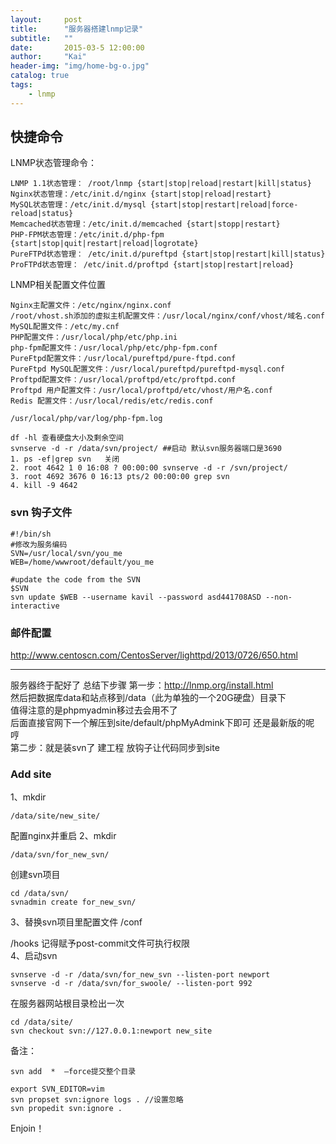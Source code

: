 ```yaml
---
layout:     post
title:      "服务器搭建lnmp记录"
subtitle:   ""
date:       2015-03-5 12:00:00
author:     "Kai"
header-img: "img/home-bg-o.jpg"
catalog: true
tags:
    - lnmp
---
```




## 快捷命令
LNMP状态管理命令：
```
LNMP 1.1状态管理： /root/lnmp {start|stop|reload|restart|kill|status}
Nginx状态管理：/etc/init.d/nginx {start|stop|reload|restart}
MySQL状态管理：/etc/init.d/mysql {start|stop|restart|reload|force-reload|status}
Memcached状态管理：/etc/init.d/memcached {start|stopp|restart}
PHP-FPM状态管理：/etc/init.d/php-fpm {start|stop|quit|restart|reload|logrotate}
PureFTPd状态管理： /etc/init.d/pureftpd {start|stop|restart|kill|status}
ProFTPd状态管理： /etc/init.d/proftpd {start|stop|restart|reload}
```

LNMP相关配置文件位置
```
Nginx主配置文件：/etc/nginx/nginx.conf
/root/vhost.sh添加的虚拟主机配置文件：/usr/local/nginx/conf/vhost/域名.conf
MySQL配置文件：/etc/my.cnf
PHP配置文件：/usr/local/php/etc/php.ini
php-fpm配置文件：/usr/local/php/etc/php-fpm.conf
PureFtpd配置文件：/usr/local/pureftpd/pure-ftpd.conf
PureFtpd MySQL配置文件：/usr/local/pureftpd/pureftpd-mysql.conf
Proftpd配置文件：/usr/local/proftpd/etc/proftpd.conf
Proftpd 用户配置文件：/usr/local/proftpd/etc/vhost/用户名.conf
Redis 配置文件：/usr/local/redis/etc/redis.conf

/usr/local/php/var/log/php-fpm.log 
```


```
df -hl 查看硬盘大小及剩余空间
svnserve -d -r /data/svn/project/ ##启动 默认svn服务器端口是3690
1. ps -ef|grep svn   关闭
2. root 4642 1 0 16:08 ? 00:00:00 svnserve -d -r /svn/project/   
3. root 4692 3676 0 16:13 pts/2 00:00:00 grep svn   
4. kill -9 4642  
```

### svn 钩子文件
```
#!/bin/sh
#修改为服务编码
SVN=/usr/local/svn/you_me
WEB=/home/wwwroot/default/you_me
 
#update the code from the SVN
$SVN
svn update $WEB --username kavil --password asd441708ASD --non-interactive
 ```

### 邮件配置
http://www.centoscn.com/CentosServer/lighttpd/2013/0726/650.html

___
服务器终于配好了 总结下步骤
第一步：http://lnmp.org/install.html</br>
然后把数据库data和站点移到/data（此为单独的一个20G硬盘）目录下</br>
值得注意的是phpmyadmin移过去会用不了</br>
后面直接官网下一个解压到site/default/phpMyAdmink下即可 还是最新版的呢 哼</br>
第二步：就是装svn了 建工程 放钩子让代码同步到site</br>


### Add site

1、mkdir
```
/data/site/new_site/
```
配置nginx并重启
2、mkdir
```
/data/svn/for_new_svn/
```
创建svn项目 
```
cd /data/svn/
svnadmin create for_new_svn/
```
3、替换svn项目里配置文件
/conf

/hooks
记得赋予post-commit文件可执行权限</br>
4、启动svn</br>
```
svnserve -d -r /data/svn/for_new_svn --listen-port newport
svnserve -d -r /data/svn/for_swoole/ --listen-port 992
```
在服务器网站根目录检出一次
```
cd /data/site/
svn checkout svn://127.0.0.1:newport new_site
```

备注：
```
svn add  *  —force提交整个目录

export SVN_EDITOR=vim
svn propset svn:ignore logs . //设置忽略
svn propedit svn:ignore .
```
Enjoin！
